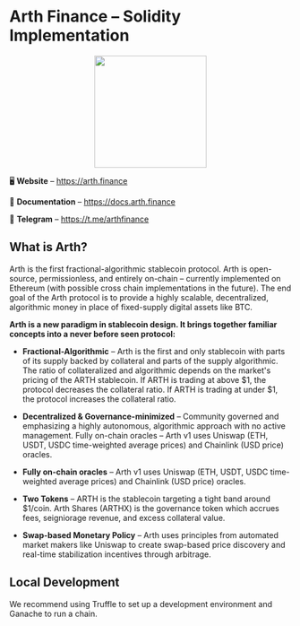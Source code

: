 # Arth Finance – Solidity Implementation

<p align="center">
  <img width="200" height="200" src="https://i.ibb.co/9HHVcGV/arth-logo.png">
</p>

<p align="center">

🖥 **Website** – https://arth.finance

📖 **Documentation** – https://docs.arth.finance

📲 **Telegram** – https://t.me/arthfinance
</p>

## What is Arth?
Arth is the first fractional-algorithmic stablecoin protocol. Arth is open-source, permissionless, and entirely on-chain – currently implemented on Ethereum (with possible cross chain implementations in the future). The end goal of the Arth protocol is to provide a highly scalable, decentralized, algorithmic money in place of fixed-supply digital assets like BTC.

<b> Arth is a new paradigm in stablecoin design. It brings together familiar concepts into a never before seen protocol: </b>

  * <b>Fractional-Algorithmic</b> – Arth is the first and only stablecoin with parts of its supply backed by collateral and parts of the supply algorithmic. The ratio of collateralized and algorithmic depends on the market's pricing of the ARTH stablecoin. If ARTH is trading at above $1, the protocol decreases the collateral ratio. If ARTH is trading at under $1, the protocol increases the collateral ratio.

  * <b>Decentralized & Governance-minimized</b> – Community governed and emphasizing a highly autonomous, algorithmic approach with no active management.
Fully on-chain oracles – Arth v1 uses Uniswap (ETH, USDT, USDC time-weighted average prices) and Chainlink (USD price) oracles.

  * <b>Fully on-chain oracles</b> – Arth v1 uses Uniswap (ETH, USDT, USDC time-weighted average prices) and Chainlink (USD price) oracles.

  * <b>Two Tokens</b> – ARTH is the stablecoin targeting a tight band around $1/coin. Arth Shares (ARTHX) is the governance token which accrues fees, seigniorage revenue, and excess collateral value.

  * <b>Swap-based Monetary Policy</b> – Arth uses principles from automated market makers like Uniswap to create swap-based price discovery and real-time stabilization incentives through arbitrage.

## Local Development

We recommend using Truffle to set up a development environment and Ganache to run a chain.
